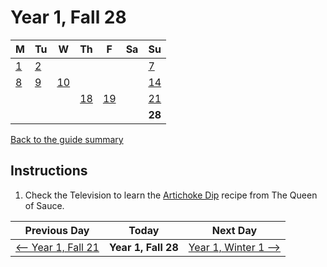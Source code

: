 # Year 1, Fall 28

| M                          | Tu                        | W                         | Th                        | F                         | Sa                        | Su                        |
| -------------------------- | ------------------------- | ------------------------- | ------------------------- |-------------------------- | ------------------------- | ------------------------- |
| [1](year-1-fall-1.md)      | [2](year-1-fall-2.md)     |                           |                           |                           |                           | [7](year-1-fall-7.md)     |
| [8](year-1-fall-8.md)      | [9](year-1-fall-9.md)     | [10](year-1-fall-10.md)   |                           |                           |                           | [14](year-1-fall-14.md)   |
|                            |                           |                           | [18](year-1-fall-18.md)   | [19](year-1-fall-19.md)   |                           | [21](year-1-fall-21.md)   |
|                            |                           |                           |                           |                           |                           | **28**                    |

[Back to the guide summary](readme.md)

## Instructions

1. Check the Television to learn the [Artichoke Dip](https://stardewvalleywiki.com/Artichoke_Dip) recipe from The Queen of Sauce.

| Previous Day                                | Today                 | Next Day                                    |
| ------------------------------------------- | --------------------- | ------------------------------------------- |
| [⟵ Year 1, Fall 21](year-1-fall-21.md)     | **Year 1, Fall 28**   | [Year 1, Winter 1 ⟶](year-1-winter-1.md)   |
